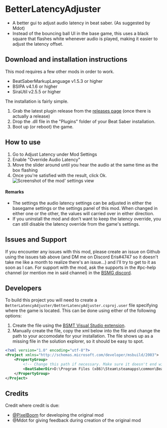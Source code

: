 # BetterLatencyAdjuster

- A better gui to adjust audio latency in beat saber. (As suggested by Mdot)
- Instead of the bouncing ball UI in the base game, this uses a black square that flashes white whenever audio is played,
making it easier to adjust the latency offset.

## Download and installation instructions
This mod requires a few other mods in order to work.

- BeatSaberMarkupLanguage v1.5.3 or higher
- BSIPA v4.1.6 or higher
- SiraUtil v2.5.5 or higher

The installation is fairly simple.

1. Grab the latest plugin release from the [releases page](https://github.com/ErisApps/BetterLatencyAdjuster/releases) (once there is actually a release)
2. Drop the .dll file in the "Plugins" folder of your Beat Saber installation.
3. Boot up (or reboot) the game.

## How to use
1. Go to Adjust Latency under Mod Settings
2. Enable "Override Audio Latency"
3. Move the slider around until you hear the audio at the same time as the box flashing
4. Once you're satisfied with the result, click Ok.
![Screenshot of the mod' settings view](https://i.imgur.com/Cy8JxE5.png)

#### Remarks
- The settings the audio latency settings can be adjusted in either the basegame settings or the settings panel of this mod. When changed in either one or the other, the values will carried over in either direction.
- If you uninstall the mod and don't want to keep the latency override, you can still disable the latency override from the game's settings.

## Issues and Support
If you encounter any issues with this mod, please create an issue on Github using the issues tab above (and DM me on Discord Eris#4747 so it doesn't take me like a month to realize there's an issue...) and I'll try to get to it as soon as I can.
For support with the mod, ask the supports in the #pc-help channel (or mention me in said channel) in the [BSMG discord](discord.gg/beatsabermods).

## Developers
To build this project you will need to create a `BetterLatencyAdjuster/BetterLatencyAdjuster.csproj.user` file specifying where the game is located.
This can be done using either of the following options:

1) Create the file using the [BSMT Visual Studio extension](https://github.com/Zingabopp/BeatSaberModdingTools).
2) Manually create the file, copy the xml below into the file and change the path to your accomodate for your installation. The file shows up as a missing file in the solution explorer, so it should be easy to spot.

```xml
<?xml version="1.0" encoding="utf-8"?>
<Project xmlns="http://schemas.microsoft.com/developer/msbuild/2003">
	<PropertyGroup>
		<!-- Change this path if necessary. Make sure it doesn't end with a backslash. -->
		<BeatSaberDir>D:\Program Files (x86)\Steam\steamapps\common\Beat Saber</BeatSaberDir>
	</PropertyGroup>
</Project>
```

## Credits
Credit where credit is due:

- [@PixelBoom](https://github.com/rithik-b) for developing the original mod
- @Mdot for giving feedback during creation of the original mod